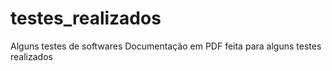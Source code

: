 # testes_realizados
Alguns testes de softwares 
Documentação em PDF feita para alguns testes realizados
